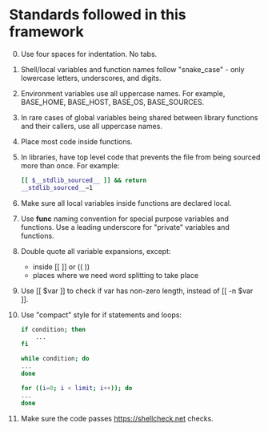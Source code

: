 # Standards followed in this framework

 0. Use four spaces for indentation. No tabs.
 1. Shell/local variables and function names follow "snake_case" - only lowercase letters, underscores, and digits.
 2. Environment variables use all uppercase names. For example, BASE_HOME, BASE_HOST, BASE_OS, BASE_SOURCES.
 3. In rare cases of global variables being shared between library functions and their callers, use all uppercase names.
 4. Place most code inside functions.
 5. In libraries, have top level code that prevents the file from being sourced more than once.  For example:
    ```bash
    [[ $__stdlib_sourced__ ]] && return
    __stdlib_sourced__=1
    ```
 6. Make sure all local variables inside functions are declared local.
 7. Use __func__ naming convention for special purpose variables and functions. Use a leading underscore for "private" variables and functions.
 8. Double quote all variable expansions, except:
      - inside [[ ]] or (( ))
      - places where we need word splitting to take place

 9. Use [[ $var ]] to check if var has non-zero length, instead of [[ -n $var ]].
10. Use "compact" style for if statements and loops:
    ```bash
    if condition; then
        ...
    fi

    while condition; do
    ...
    done

    for ((i=0; i < limit; i++)); do
    ...
    done
    ```
11. Make sure the code passes https://shellcheck.net checks.
